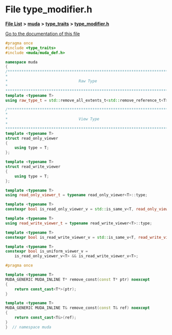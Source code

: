 

# File type\_modifier.h

[**File List**](files.md) **>** [**muda**](dir_be047e8c00f93e2e88c2a417393a7f42.md) **>** [**type\_traits**](dir_604bea9d06d02462c18f7966e507987c.md) **>** [**type\_modifier.h**](type__modifier_8h.md)

[Go to the documentation of this file](type__modifier_8h.md)


```C++
#pragma once
#include <type_traits>
#include <muda/muda_def.h>

namespace muda
{
/*************************************************************************
* 
*                               Raw Type
* 
*************************************************************************/
template <typename T>
using raw_type_t = std::remove_all_extents_t<std::remove_reference_t<T>>;

/*************************************************************************
* 
*                               View Type
* 
*************************************************************************/
template <typename T>
struct read_only_viewer
{
    using type = T;
};

template <typename T>
struct read_write_viewer
{
    using type = T;
};

template <typename T>
using read_only_viewer_t = typename read_only_viewer<T>::type;

template <typename T>
constexpr bool is_read_only_viewer_v = std::is_same_v<T, read_only_viewer_t<T>>;

template <typename T>
using read_write_viewer_t = typename read_write_viewer<T>::type;

template <typename T>
constexpr bool is_read_write_viewer_v = std::is_same_v<T, read_write_viewer_t<T>>;

template <typename T>
constexpr bool is_uniform_viewer_v =
    is_read_only_viewer_v<T> && is_read_write_viewer_v<T>;

#pragma once

template <typename T>
MUDA_GENERIC MUDA_INLINE T* remove_const(const T* ptr) noexcept
{
    return const_cast<T*>(ptr);
}

template <typename T>
MUDA_GENERIC MUDA_INLINE T& remove_const(const T& ref) noexcept
{
    return const_cast<T&>(ref);
}
}  // namespace muda
```


